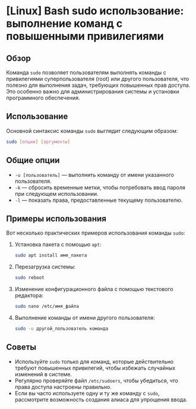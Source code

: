 # [Linux] Bash sudo использование: выполнение команд с повышенными привилегиями

## Обзор
Команда `sudo` позволяет пользователям выполнять команды с привилегиями суперпользователя (root) или другого пользователя, что полезно для выполнения задач, требующих повышенных прав доступа. Это особенно важно для администрирования системы и установки программного обеспечения.

## Использование
Основной синтаксис команды `sudo` выглядит следующим образом:

```bash
sudo [опции] [аргументы]
```

## Общие опции
- `-u [пользователь]` — выполнить команду от имени указанного пользователя.
- `-k` — сбросить временные метки, чтобы потребовать ввод пароля при следующем использовании.
- `-l` — показать права, предоставленные текущему пользователю.

## Примеры использования
Вот несколько практических примеров использования команды `sudo`:

1. Установка пакета с помощью `apt`:
   ```bash
   sudo apt install имя_пакета
   ```

2. Перезагрузка системы:
   ```bash
   sudo reboot
   ```

3. Изменение конфигурационного файла с помощью текстового редактора:
   ```bash
   sudo nano /etc/имя_файла
   ```

4. Выполнение команды от имени другого пользователя:
   ```bash
   sudo -u другой_пользователь команда
   ```

## Советы
- Используйте `sudo` только для команд, которые действительно требуют повышенных привилегий, чтобы избежать случайных изменений в системе.
- Регулярно проверяйте файл `/etc/sudoers`, чтобы убедиться, что права доступа настроены правильно.
- Если вы часто используете одну и ту же команду с `sudo`, рассмотрите возможность создания алиаса для упрощения ввода.